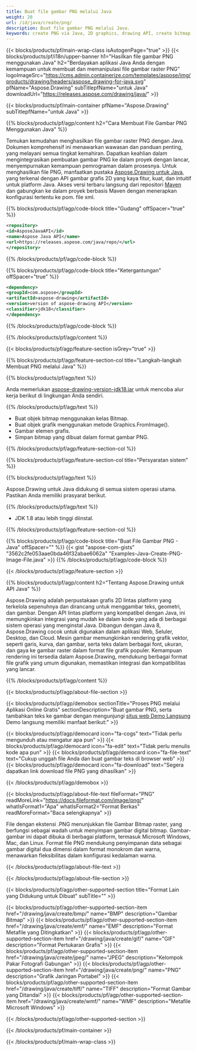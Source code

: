 ```yaml
---
title: Buat file gambar PNG melalui Java
weight: 20
url: /id/java/create/png/
description: Buat file gambar PNG melalui Java.
keywords: create PNG via Java, 2D graphics, drawing API, create bitmap in Java, Drawing untuk Java, save bitmap, save PNG image, cross-platform 2D graphic library, Bitmap class, vector graphics drawing, draw text, rendering raster images, PNG image file
---
```


{{< blocks/products/pf/main-wrap-class isAutogenPage="true" >}}
{{< blocks/products/pf/i18n/upper-banner h1="Hasilkan file gambar PNG menggunakan Java" h2="Berdayakan aplikasi Java Anda dengan kemampuan untuk membuat dan memanipulasi file gambar raster PNG" logoImageSrc="https://cms.admin.containerize.com/templates/aspose/img/products/drawing/headers/aspose_drawing-for-java.svg" pfName="Aspose.Drawing" subTitlepfName="untuk Java" downloadUrl="https://releases.aspose.com/drawing/java/" >}}

{{< blocks/products/pf/main-container pfName="Aspose.Drawing" subTitlepfName="untuk Java" >}}


{{% blocks/products/pf/agp/content h2="Cara Membuat File Gambar PNG Menggunakan Java" %}}

Temukan kemudahan menghasilkan file gambar raster PNG dengan Java. Dokumen komprehensif ini menawarkan wawasan dan panduan penting, yang melayani semua tingkat kemahiran. Dapatkan keahlian dalam mengintegrasikan pembuatan gambar PNG ke dalam proyek dengan lancar, menyempurnakan kemampuan pemrograman dalam prosesnya. Untuk menghasilkan file PNG, manfaatkan pustaka [Aspose.Drawing untuk Java](https://products.aspose.com/drawing/java), yang terkenal dengan API gambar grafis 2D yang kaya fitur, kuat, dan intuitif untuk platform Java. Akses versi terbaru langsung dari repositori [Maven](https://releases.aspose.com/java/repo/com/aspose/aspose-drawing/) dan gabungkan ke dalam proyek berbasis Maven dengan menerapkan konfigurasi tertentu ke pom. file xml.

{{% blocks/products/pf/agp/code-block title="Gudang" offSpacer="true" %}}

```xml
<repository>
<id>AsposeJavaAPI</id>
<name>Aspose Java API</name>
<url>https://releases.aspose.com/java/repo/</url>
</repository>
```

{{% /blocks/products/pf/agp/code-block %}}

{{% blocks/products/pf/agp/code-block title="Ketergantungan" offSpacer="true" %}}

```xml
<dependency>
<groupId>com.aspose</groupId>
<artifactId>aspose-drawing</artifactId>
<version>version of aspose-drawing API</version>
<classifier>jdk18</classifier>
</dependency>
```

{{% /blocks/products/pf/agp/code-block %}}

{{% /blocks/products/pf/agp/content %}}


{{< blocks/products/pf/agp/feature-section isGrey="true" >}}

{{% blocks/products/pf/agp/feature-section-col title="Langkah-langkah Membuat PNG melalui Java" %}}

{{% blocks/products/pf/agp/text %}}

Anda memerlukan [aspose-drawing-version-jdk18.jar](https://releases.aspose.com/drawing/java/) untuk mencoba alur kerja berikut di lingkungan Anda sendiri.

{{% /blocks/products/pf/agp/text %}}

+ Buat objek bitmap menggunakan kelas Bitmap.
+ Buat objek grafik menggunakan metode Graphics.FromImage().
+ Gambar elemen grafis.
+ Simpan bitmap yang dibuat dalam format gambar PNG.

{{% /blocks/products/pf/agp/feature-section-col %}}

{{% blocks/products/pf/agp/feature-section-col title="Persyaratan sistem" %}}

{{% blocks/products/pf/agp/text %}}

Aspose.Drawing untuk Java didukung di semua sistem operasi utama. Pastikan Anda memiliki prasyarat berikut.

{{% /blocks/products/pf/agp/text %}}

- JDK 1.8 atau lebih tinggi diinstal.

{{% /blocks/products/pf/agp/feature-section-col %}}

{{% blocks/products/pf/agp/code-block title="Buat File Gambar PNG - Java" offSpacer="" %}}
{{< gist "aspose-com-gists" "3562c2fe053aae0bda46f32abae6062a" "Examples-Java-Create-PNG-Image-File.java" >}}
{{% /blocks/products/pf/agp/code-block %}}

{{< /blocks/products/pf/agp/feature-section >}}


<!-- aboutfile Starts -->

{{% blocks/products/pf/agp/content h2="Tentang Aspose.Drawing untuk API Java" %}}

Aspose.Drawing adalah perpustakaan grafis 2D lintas platform yang terkelola sepenuhnya dan dirancang untuk menggambar teks, geometri, dan gambar. Dengan API lintas platform yang kompatibel dengan Java, ini memungkinkan integrasi yang mudah ke dalam kode yang ada di berbagai sistem operasi yang menginstal Java. Dibangun dengan Java 8, Aspose.Drawing cocok untuk digunakan dalam aplikasi Web, Seluler, Desktop, dan Cloud. Mesin gambar memungkinkan rendering grafik vektor, seperti garis, kurva, dan gambar, serta teks dalam berbagai font, ukuran, dan gaya ke gambar raster dalam format file grafik populer. Kemampuan rendering ini tersedia dalam Aspose.Drawing, mendukung berbagai format file grafik yang umum digunakan, memastikan integrasi dan kompatibilitas yang lancar.

{{% /blocks/products/pf/agp/content %}}


{{< blocks/products/pf/agp/about-file-section >}}

{{< blocks/products/pf/agp/demobox sectionTitle="Proses PNG melalui Aplikasi Online Gratis" sectionDescription="Buat gambar PNG, serta tambahkan teks ke gambar dengan mengunjungi [situs web Demo Langsung](https://products.aspose.app/drawing) Demo langsung memiliki manfaat berikut:" >}}

{{< blocks/products/pf/agp/democard icon="fa-cogs" text="Tidak perlu mengunduh atau mengatur apa pun" >}}
{{< blocks/products/pf/agp/democard icon="fa-edit" text="Tidak perlu menulis kode apa pun" >}}
{{< blocks/products/pf/agp/democard icon="fa-file-text" text="Cukup unggah file Anda dan buat gambar teks di browser web" >}}
{{< blocks/products/pf/agp/democard icon="fa-download" text="Segera dapatkan link download file PNG yang dihasilkan" >}}

{{< /blocks/products/pf/agp/demobox >}}

{{< blocks/products/pf/agp/about-file-text fileFormat="PNG" readMoreLink="https://docs.fileformat.com/image/png/" whatIsFormat1="Apa" whatIsFormat2="Format Berkas" readMoreFormat="Baca selengkapnya" >}}

File dengan ekstensi .PNG menunjukkan file Gambar Bitmap raster, yang berfungsi sebagai wadah untuk menyimpan gambar digital bitmap. Gambar-gambar ini dapat dibuka di berbagai platform, termasuk Microsoft Windows, Mac, dan Linux. Format file PNG mendukung penyimpanan data sebagai gambar digital dua dimensi dalam format monokrom dan warna, menawarkan fleksibilitas dalam konfigurasi kedalaman warna.

{{< /blocks/products/pf/agp/about-file-text >}}

{{< /blocks/products/pf/agp/about-file-section >}}

<!-- aboutfile Ends -->


{{< blocks/products/pf/agp/other-supported-section title="Format Lain yang Didukung untuk Dibuat" subTitle="" >}}

{{< blocks/products/pf/agp/other-supported-section-item href="/drawing/java/create/bmp/" name="BMP" description="Gambar Bitmap" >}}
{{< blocks/products/pf/agp/other-supported-section-item href="/drawing/java/create/emf/" name="EMF" description="Format Metafile yang Ditingkatkan" >}}
{{< blocks/products/pf/agp/other-supported-section-item href="/drawing/java/create/gif/" name="GIF" description="Format Pertukaran Grafis" >}}
{{< blocks/products/pf/agp/other-supported-section-item href="/drawing/java/create/jpeg/" name="JPEG" description="Kelompok Pakar Fotografi Gabungan" >}}
{{< blocks/products/pf/agp/other-supported-section-item href="/drawing/java/create/png/" name="PNG" description="Grafik Jaringan Portabel" >}}
{{< blocks/products/pf/agp/other-supported-section-item href="/drawing/java/create/tiff/" name="TIFF" description="Format Gambar yang Ditandai" >}}
{{< blocks/products/pf/agp/other-supported-section-item href="/drawing/java/create/wmf/" name="WMF" description="Metafile Microsoft Windows" >}}


{{< /blocks/products/pf/agp/other-supported-section >}}

{{< /blocks/products/pf/main-container >}}

{{< /blocks/products/pf/main-wrap-class >}}
